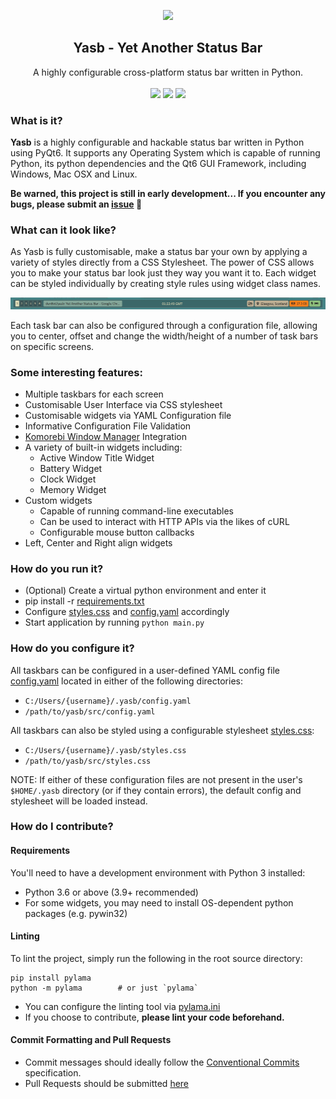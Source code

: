 <p align="center"><img src="https://raw.githubusercontent.com/denBot/yasb/main/img/yasb_icon.png" width="120"></p>
<h2 align="center">Yasb - Yet Another Status Bar</h2>
<p align="center">
  A highly configurable cross-platform status bar written in Python.
  <br><br>
  <a href="https://opensource.org/licenses/MIT"><img src="https://img.shields.io/badge/License-MIT-yellow.svg"></a>
  <a href="https://github.com/denBot/yasb"><img src="https://img.shields.io/github/languages/top/denBot/yasb"></a>
  <a href="https://github.com/denBot/yasb/issues"><img src="https://img.shields.io/github/issues/denBot/yasb"></a>
</p>

### What is it?
**Yasb** is a highly configurable and hackable status bar written in Python using PyQt6. It supports any Operating System which is capable of running Python, its python dependencies and the Qt6 GUI Framework, including Windows, Mac OSX and Linux.

**Be warned, this project is still in early development... If you encounter any bugs, please submit an [issue](https://github.com/denBot/yasb/issues) :bug:**

### What can it look like?
As Yasb is fully customisable, make a status bar your own by applying a variety of styles directly from a CSS Stylesheet. The power of CSS allows you to make your status bar look just they way you want it to. Each widget can be styled individually by creating style rules using widget class names.

![](img/yasb_bar.png)

Each task bar can also be configured through a configuration file, allowing you to center, offset and change the width/height of a number of task bars on specific screens.

### Some interesting features:
- Multiple taskbars for each screen
- Customisable User Interface via CSS stylesheet
- Customisable widgets via YAML Configuration file
- Informative Configuration File Validation
- [Komorebi Window Manager](https://github.com/LGUG2Z/komorebi) Integration
- A variety of built-in widgets including:
  - Active Window Title Widget
  - Battery Widget
  - Clock Widget
  - Memory Widget
- Custom widgets
  - Capable of running command-line executables
  - Can be used to interact with HTTP APIs via the likes of cURL
  - Configurable mouse button callbacks
- Left, Center and Right align widgets

### How do you run it?
- (Optional) Create a virtual python environment and enter it
- pip install -r [requirements.txt](requirements.txt)
- Configure [styles.css](src/styles.css) and [config.yaml](src/config.yaml) accordingly
- Start application by running `python main.py`

### How do you configure it?
All taskbars can be configured in a user-defined YAML config file [config.yaml](src/config.yaml) located in either of the following directories:
- `C:/Users/{username}/.yasb/config.yaml`
- `/path/to/yasb/src/config.yaml`

All taskbars can also be styled using a configurable stylesheet [styles.css](src/styles.css):
- `C:/Users/{username}/.yasb/styles.css`
- `/path/to/yasb/src/styles.css`

NOTE: If either of these configuration files are not present in the user's `$HOME/.yasb` directory (or if they contain errors), the default config and stylesheet will be loaded instead.

### How do I contribute?

#### Requirements
You'll need to have a development environment with Python 3 installed:
- Python 3.6 or above (3.9+ recommended)
- For some widgets, you may need to install OS-dependent python packages (e.g. pywin32)

#### Linting
To lint the project, simply run the following in the root source directory:
```
pip install pylama
python -m pylama        # or just `pylama`
```
- You can configure the linting tool via [pylama.ini](pylama.ini)
- If you choose to contribute, **please lint your code beforehand.**

#### Commit Formatting and Pull Requests
- Commit messages should ideally follow the [Conventional Commits](https://www.conventionalcommits.org/en/v1.0.0/) specification.
- Pull Requests should be submitted [here](https://github.com/denBot/yasb/pulls)
